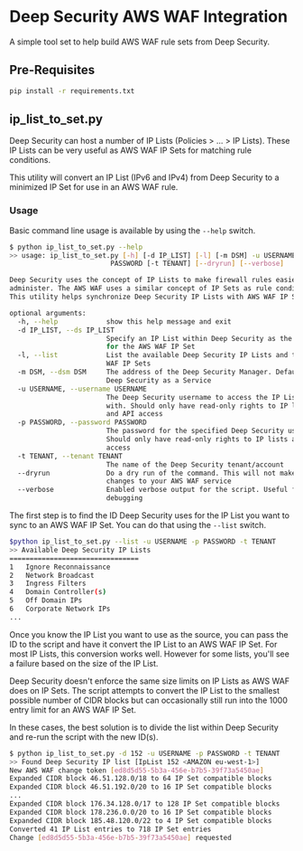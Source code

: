 # Deep Security AWS WAF Integration

A simple tool set to help build AWS WAF rule sets from Deep Security. 

## Pre-Requisites

```bash
pip install -r requirements.txt
```

## ip_list_to_set.py

Deep Security can host a number of IP Lists (Policies > ... > IP Lists). These IP Lists can be very useful as AWS WAF IP Sets for matching rule conditions. 

This utility will convert an IP List (IPv6 and IPv4) from Deep Security to a minimized IP Set for use in an AWS WAF rule.

### Usage

Basic command line usage is available by using the ```--help``` switch.

```bash
$ python ip_list_to_set.py --help
>> usage: ip_list_to_set.py [-h] [-d IP_LIST] [-l] [-m DSM] -u USERNAME -p
                         PASSWORD [-t TENANT] [--dryrun] [--verbose]

Deep Security uses the concept of IP Lists to make firewall rules easier to
administer. The AWS WAF uses a similar concept of IP Sets as rule conditions.
This utility helps synchronize Deep Security IP Lists with AWS WAF IP Sets.

optional arguments:
  -h, --help            show this help message and exit
  -d IP_LIST, --ds IP_LIST
                        Specify an IP List within Deep Security as the source
                        for the AWS WAF IP Set
  -l, --list            List the available Deep Security IP Lists and the AWS
                        WAF IP Sets
  -m DSM, --dsm DSM     The address of the Deep Security Manager. Defaults to
                        Deep Security as a Service
  -u USERNAME, --username USERNAME
                        The Deep Security username to access the IP Lists
                        with. Should only have read-only rights to IP lists
                        and API access
  -p PASSWORD, --password PASSWORD
                        The password for the specified Deep Security username.
                        Should only have read-only rights to IP lists and API
                        access
  -t TENANT, --tenant TENANT
                        The name of the Deep Security tenant/account
  --dryrun              Do a dry run of the command. This will not make any
                        changes to your AWS WAF service
  --verbose             Enabled verbose output for the script. Useful for
                        debugging
```

The first step is to find the ID Deep Security uses for the IP List you want to sync to an AWS WAF IP Set. You can do that using the ```--list``` switch.

```bash
$python ip_list_to_set.py --list -u USERNAME -p PASSWORD -t TENANT
>> Available Deep Security IP Lists
================================
1   Ignore Reconnaissance
2   Network Broadcast
3   Ingress Filters
4   Domain Controller(s)
5   Off Domain IPs
6   Corporate Network IPs
...
```

Once you know the IP List you want to use as the source, you can pass the ID to the script and have it convert the IP List to an AWS WAF IP Set. For most IP Lists, this conversion works well. However for some lists, you'll see a failure based on the size of the IP List.

Deep Security doesn't enforce the same size limits on IP Lists as AWS WAF does on IP Sets. The script attempts to convert the IP List to the smallest possible number of CIDR blocks but can occasionally still run into the 1000 entry limit for an AWS WAF IP Set.

In these cases, the best solution is to divide the list within Deep Security and re-run the script with the new ID(s).

```bash
$ python ip_list_to_set.py -d 152 -u USERNAME -p PASSWORD -t TENANT
>> Found Deep Security IP list [IpList 152 <AMAZON eu-west-1>]
New AWS WAF change token [ed8d5d55-5b3a-456e-b7b5-39f73a5450ae]
Expanded CIDR block 46.51.128.0/18 to 64 IP Set compatible blocks
Expanded CIDR block 46.51.192.0/20 to 16 IP Set compatible blocks
...
Expanded CIDR block 176.34.128.0/17 to 128 IP Set compatible blocks
Expanded CIDR block 178.236.0.0/20 to 16 IP Set compatible blocks
Expanded CIDR block 185.48.120.0/22 to 4 IP Set compatible blocks
Converted 41 IP List entries to 718 IP Set entries
Change [ed8d5d55-5b3a-456e-b7b5-39f73a5450ae] requested
```
